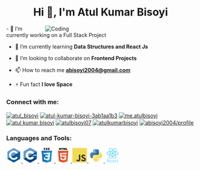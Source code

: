 <h1 align="center">Hi 👋, I'm Atul Kumar Bisoyi</h1>
<img align="right" alt="Coding" width="400" src="https://media.giphy.com/media/qgQUggAC3Pfv687qPC/giphy.gif">
- 🔭 I’m currently working on a Full Stack Project

- 🌱 I’m currently learning **Data Structures and React Js**

- 👯 I’m looking to collaborate on **Frontend Projects**

- 📫 How to reach me **abisoyi2004@gmail.com**

- ⚡ Fun fact **I love Space**

<h3 align="left">Connect with me:</h3>
<p align="left">
<a href="https://twitter.com/atul_bisoyi" target="blank"><img align="center" src="https://raw.githubusercontent.com/rahuldkjain/github-profile-readme-generator/master/src/images/icons/Social/twitter.svg" alt="atul_bisoyi" height="30" width="40" /></a>
<a href="https://linkedin.com/in/atul-kumar-bisoyi-3ab1aa1b3" target="blank"><img align="center" src="https://raw.githubusercontent.com/rahuldkjain/github-profile-readme-generator/master/src/images/icons/Social/linked-in-alt.svg" alt="atul-kumar-bisoyi-3ab1aa1b3" height="30" width="40" /></a>
<a href="https://instagram.com/me.atulbisoyi" target="blank"><img align="center" src="https://raw.githubusercontent.com/rahuldkjain/github-profile-readme-generator/master/src/images/icons/Social/instagram.svg" alt="me.atulbisoyi" height="30" width="40" /></a>
<a href="https://www.youtube.com/channel/UCcmBwAyAVqh1d_W-ajg5aTg" target="blank"><img align="center" src="https://raw.githubusercontent.com/rahuldkjain/github-profile-readme-generator/master/src/images/icons/Social/youtube.svg" alt="atul kumar bisoyi" height="30" width="40" /></a>
<a href="https://www.codechef.com/users/atulbisoyi07" target="blank"><img align="center" src="https://cdn.jsdelivr.net/npm/simple-icons@3.1.0/icons/codechef.svg" alt="atulbisoyi07" height="30" width="40" /></a>
<a href="https://www.leetcode.com/atulkumarbisoyi" target="blank"><img align="center" src="https://raw.githubusercontent.com/rahuldkjain/github-profile-readme-generator/master/src/images/icons/Social/leet-code.svg" alt="atulkumarbisoyi" height="30" width="40" /></a>
<a href="https://auth.geeksforgeeks.org/user/abisoyi2004/profile" target="blank"><img align="center" src="https://raw.githubusercontent.com/rahuldkjain/github-profile-readme-generator/master/src/images/icons/Social/geeks-for-geeks.svg" alt="abisoyi2004/profile" height="30" width="40" /></a>
</p>

<h3 align="left">Languages and Tools:</h3>
<p align="left"> <a href="https://www.cprogramming.com/" target="_blank" rel="noreferrer"> <img src="https://raw.githubusercontent.com/devicons/devicon/master/icons/c/c-original.svg" alt="c" width="40" height="40"/> </a> <a href="https://www.w3schools.com/cpp/" target="_blank" rel="noreferrer"> <img src="https://raw.githubusercontent.com/devicons/devicon/master/icons/cplusplus/cplusplus-original.svg" alt="cplusplus" width="40" height="40"/> </a> <a href="https://www.w3schools.com/css/" target="_blank" rel="noreferrer"> <img src="https://raw.githubusercontent.com/devicons/devicon/master/icons/css3/css3-original-wordmark.svg" alt="css3" width="40" height="40"/> </a> <a href="https://www.w3.org/html/" target="_blank" rel="noreferrer"> <img src="https://raw.githubusercontent.com/devicons/devicon/master/icons/html5/html5-original-wordmark.svg" alt="html5" width="40" height="40"/> </a> <a href="https://developer.mozilla.org/en-US/docs/Web/JavaScript" target="_blank" rel="noreferrer"> <img src="https://raw.githubusercontent.com/devicons/devicon/master/icons/javascript/javascript-original.svg" alt="javascript" width="40" height="40"/> </a> <a href="https://www.python.org" target="_blank" rel="noreferrer"> <img src="https://raw.githubusercontent.com/devicons/devicon/master/icons/python/python-original.svg" alt="python" width="40" height="40"/> </a> <a href="https://reactjs.org/" target="_blank" rel="noreferrer"> <img src="https://raw.githubusercontent.com/devicons/devicon/master/icons/react/react-original-wordmark.svg" alt="react" width="40" height="40"/> </a> </p>

